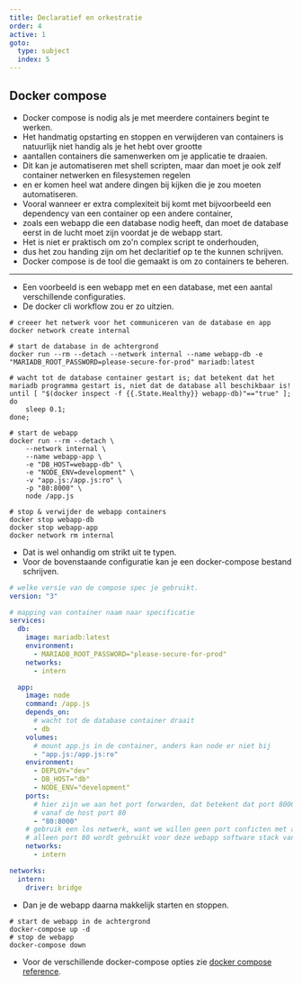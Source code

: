 ```yaml
---
title: Declaratief en orkestratie
order: 4
active: 1
goto:
  type: subject
  index: 5
---
```


## Docker compose

- Docker compose is nodig als je met meerdere containers begint te werken.
- Het handmatig opstarting en stoppen en verwijderen van containers is natuurlijk niet handig als je het hebt over grootte
- aantallen containers die samenwerken om je applicatie te draaien.
- Dit kan je automatiseren met shell scripten, maar dan moet je ook zelf container netwerken en filesystemen regelen
- en er komen heel wat andere dingen bij kijken die je zou moeten automatiseren.
- Vooral wanneer er extra complexiteit bij komt met bijvoorbeeld een dependency van een container op een andere container,
- zoals een webapp die een database nodig heeft, dan moet de database eerst in de lucht moet zijn voordat je de webapp start.
- Het is niet er praktisch om zo'n complex script te onderhouden,
- dus het zou handing zijn om het declaritief op te the kunnen schrijven.
- Docker compose is de tool die gemaakt is om zo containers te beheren.


---

- Een voorbeeld is een webapp met en een database, met een aantal verschillende configuraties.
- De docker cli workflow zou er zo uitzien.

```shell
# creeer het netwerk voor het communiceren van de database en app
docker network create internal

# start de database in de achtergrond
docker run --rm --detach --network internal --name webapp-db -e "MARIADB_ROOT_PASSWORD=please-secure-for-prod" mariadb:latest

# wacht tot de database container gestart is; dat betekent dat het mariadb programma gestart is, niet dat de database all beschikbaar is!
until [ "$(docker inspect -f {{.State.Healthy}} webapp-db)"=="true" ]; do
    sleep 0.1;
done;

# start de webapp
docker run --rm --detach \
    --network internal \
    --name webapp-app \
    -e "DB_HOST=webapp-db" \
    -e "NODE_ENV=development" \
    -v "app.js:/app.js:ro" \
    -p "80:8000" \
    node /app.js
```

```shell
# stop & verwijder de webapp containers
docker stop webapp-db
docker stop webapp-app
docker network rm internal
```

- Dat is wel onhandig om strikt uit te typen.
- Voor de bovenstaande configuratie kan je een docker-compose bestand schrijven.

```yaml
# welke versie van de compose spec je gebruikt.
version: "3"

# mapping van container naam naar specificatie
services:
  db:
    image: mariadb:latest
    environment:
      - MARIADB_ROOT_PASSWORD="please-secure-for-prod"
    networks:
      - intern

  app:
    image: node
    command: /app.js
    depends_on:
      # wacht tot de database container draait
      - db
    volumes:
      # mount app.js in de container, anders kan node er niet bij
      - "app.js:/app.js:ro"
    environment:
      - DEPLOY="dev"
      - DB_HOST="db"
      - NODE_ENV="development"
    ports:
      # hier zijn we aan het port forwarden, dat betekent dat port 8000 van het intern network berijkt kan worden
      # vanaf de host port 80
      - "80:8000"
    # gebruik een los netwerk, want we willen geen port conficten met andere applicaties.
    # alleen port 80 wordt gebruikt voor deze webapp software stack van het perspectief van de host
    networks:
      - intern

networks:
  intern:
    driver: bridge
```

- Dan je de webapp daarna makkelijk starten en stoppen.

```shell
# start de webapp in de achtergrond
docker-compose up -d
# stop de webapp
docker-compose down
```

- Voor de verschillende docker-compose opties zie [docker compose reference](https://docs.docker.com/compose/compose-file/).
